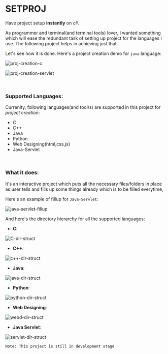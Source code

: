 # SETPROJ

Have project setup **instantly** on _cli_.

As programmer and terminal(and terminal tools) lover, I wanted something which will ease the redundant task of setting up project for the languages I use. The following project helps in achieving just that.

Let's see how it is done. Here's a project creation demo for `java` language:

![proj-creation-c](https://github.com/coolabhays/project-setup/blob/master/sshots/c-mkproj.png)


![proj-creation-servlet](https://github.com/coolabhays/project-setup/blob/master/sshots/servlet-mkproj.png)

<br>

### Supported Languages:

Currenlty, following languages(and tool/s) are supported in this project for _project creation_:

* C
* C++
* Java
* Python
* Web Designing(html,css,js)
* Java-Servlet

<br>


### What it does:

It's an interactive project which puts all the necessary files/folders in place as user tells and fills up some things already which is to be filled everytime,

Here's an example of fillup for `Java-Servlet`:

![java-servlet-fillup](https://github.com/coolabhays/project-setup/blob/master/sshots/servlet-fillup.png)


And here's the directory hierarchy for all the supported languages:

* **C**:

![C-dir-struct](https://github.com/coolabhays/project-setup/blob/master/sshots/structure-cproj.png)


* **C++**:

![c++-dir-struct](https://github.com/coolabhays/project-setup/blob/master/sshots/structure-cppproj.png)


* **Java**:

![java-dir-struct](https://github.com/coolabhays/project-setup/blob/master/sshots/structure-javaproj.png)

* **Python**:

![python-dir-struct](https://github.com/coolabhays/project-setup/blob/master/sshots/structure-pyproj.png)

* **Web Designing**:

![webd-dir-struct](https://github.com/coolabhays/project-setup/blob/master/sshots/structure-webdproj.png)

* **Java Servlet**:

![servlet-dir-struct](https://github.com/coolabhays/project-setup/blob/master/sshots/structure-servlet.png)

```
Note: This project is still in development stage
```
